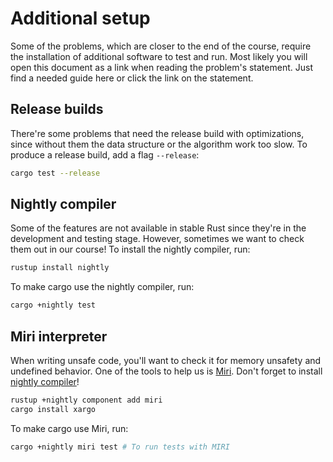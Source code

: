 # Additional setup

Some of the problems, which are closer to the end of the course, require the installation of additional software to test and run. Most likely you will open this document as a link when reading the problem's statement. Just find a needed guide here or click the link on the statement.

## Release builds

There're some problems that need the release build with optimizations, since without them the data structure or the algorithm work too slow. To produce a release build, add a flag `--release`:

```sh
cargo test --release
```

## Nightly compiler

Some of the features are not available in stable Rust since they're in the development and testing stage. However, sometimes we want to check them out in our course! To install the nightly compiler, run:

```sh
rustup install nightly
```

To make cargo use the nightly compiler, run:

```sh
cargo +nightly test
```

## Miri interpreter

When writing unsafe code, you'll want to check it for memory unsafety and undefined behavior. One of the tools to help us is [Miri](https://github.com/rust-lang/miri). Don't forget to install [nightly compiler](#nightly-compiler)!

```sh
rustup +nightly component add miri
cargo install xargo
```

To make cargo use Miri, run:

```sh
cargo +nightly miri test # To run tests with MIRI
```
